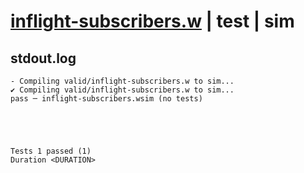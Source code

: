 # [inflight-subscribers.w](../../../../examples/tests/valid/inflight-subscribers.w) | test | sim

## stdout.log
```log
- Compiling valid/inflight-subscribers.w to sim...
✔ Compiling valid/inflight-subscribers.w to sim...
pass ─ inflight-subscribers.wsim (no tests)
 




Tests 1 passed (1) 
Duration <DURATION>

```

